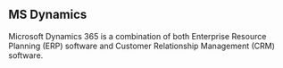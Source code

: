 ## MS Dynamics
Microsoft Dynamics 365 is a combination of both Enterprise Resource Planning (ERP) software and Customer Relationship Management (CRM) software.
